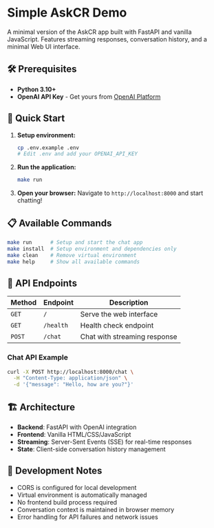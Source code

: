 # Simple AskCR Demo

A minimal version of the AskCR app built with FastAPI and vanilla JavaScript. Features streaming responses, conversation history, and a minimal Web UI interface.

## 🛠️ Prerequisites

- **Python 3.10+**
- **OpenAI API Key** - Get yours from [OpenAI Platform](https://platform.openai.com/)

## 🚀 Quick Start

1. **Setup environment:**
   ```bash
   cp .env.example .env
   # Edit .env and add your OPENAI_API_KEY
   ```

2. **Run the application:**
   ```bash
   make run
   ```

3. **Open your browser:**
   Navigate to `http://localhost:8000` and start chatting!

## 📋 Available Commands

```bash
make run      # Setup and start the chat app
make install  # Setup environment and dependencies only  
make clean    # Remove virtual environment
make help     # Show all available commands
```

## 🔗 API Endpoints

| Method | Endpoint | Description |
|--------|----------|-------------|
| `GET` | `/` | Serve the web interface |
| `GET` | `/health` | Health check endpoint |
| `POST` | `/chat` | Chat with streaming response |

### Chat API Example
```bash
curl -X POST http://localhost:8000/chat \
  -H "Content-Type: application/json" \
  -d '{"message": "Hello, how are you?"}'
```

## 🏗️ Architecture

- **Backend**: FastAPI with OpenAI integration
- **Frontend**: Vanilla HTML/CSS/JavaScript 
- **Streaming**: Server-Sent Events (SSE) for real-time responses
- **State**: Client-side conversation history management

## 📝 Development Notes

- CORS is configured for local development
- Virtual environment is automatically managed
- No frontend build process required
- Conversation context is maintained in browser memory
- Error handling for API failures and network issues
